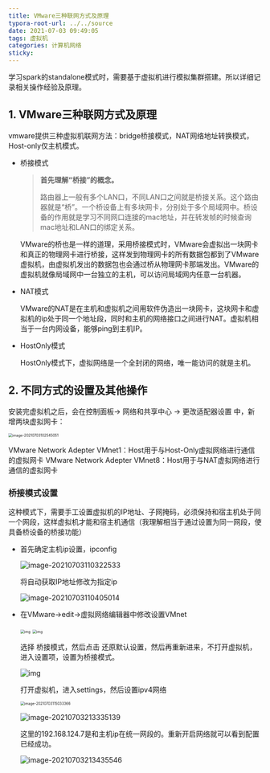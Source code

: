 ```yaml
---
title: VMware三种联网方式及原理
typora-root-url: ../../source
date: 2021-07-03 09:49:05
tags: 虚拟机
categories: 计算机网络
sticky: 
---
```


学习spark的standalone模式时，需要基于虚拟机进行模拟集群搭建。所以详细记录相关操作经验及原理。

## 1. VMware三种联网方式及原理

vmware提供三种虚拟机联网方法：bridge桥接模式，NAT网络地址转换模式，Host-only仅主机模式。

- 桥接模式

  > **首先理解“桥接”的概念。**
  >
  > 路由器上一般有多个LAN口，不同LAN口之间就是桥接关系。这个路由器就是“桥”。一个桥设备上有多块网卡，分别处于多个局域网中。桥设备的作用就是学习不同网口连接的mac地址，并在转发帧的时候查询mac地址和LAN口的绑定关系。

  VMware的桥也是一样的道理，采用桥接模式时，VMware会虚拟出一块网卡和真正的物理网卡进行桥接，这样发到物理网卡的所有数据包都到了VMware虚拟机，由虚拟机发出的数据包也会通过桥从物理网卡那端发出。VMware的虚拟机就像局域网中一台独立的主机，可以访问局域网内任意一台机器。

- NAT模式

  VMware的NAT是在主机和虚拟机之间用软件伪造出一块网卡，这块网卡和虚拟机的ip处于同一个地址段，同时和主机的网络接口之间进行NAT。虚拟机相当于一台内网设备，能够ping到主机IP。

- HostOnly模式

  HostOnly模式下，虚拟网络是一个全封闭的网络，唯一能访问的就是主机。

## 2. 不同方式的设置及其他操作

安装完虚拟机之后，会在控制面板-> 网络和共享中心 -> 更改适配器设置 中，新增两块虚拟网卡：

<img src="/images/Vmware%E4%B8%89%E7%A7%8D%E8%81%94%E7%BD%91%E6%96%B9%E5%BC%8F%E5%8F%8A%E5%8E%9F%E7%90%86/image-20210703102545051.png" alt="image-20210703102545051" style="zoom:50%;" />

VMware Network Adepter VMnet1：Host用于与Host-Only虚拟网络进行通信的虚拟网卡
VMware Network Adepter VMnet8：Host用于与NAT虚拟网络进行通信的虚拟网卡

### 桥接模式设置

这种模式下，需要手工设置虚拟机的IP地址、子网掩码，必须保持和宿主机处于同一个网段，这样虚拟机才能和宿主机通信（我理解相当于通过设置为同一网段，使具备桥设备的桥接功能）

- 首先确定主机ip设置，ipconfig

  ![image-20210703110322533](/images/Vmware%E4%B8%89%E7%A7%8D%E8%81%94%E7%BD%91%E6%96%B9%E5%BC%8F%E5%8F%8A%E5%8E%9F%E7%90%86/image-20210703110322533.png)

  将自动获取IP地址修改为指定ip

  ![image-20210703110405014](/images/Vmware%E4%B8%89%E7%A7%8D%E8%81%94%E7%BD%91%E6%96%B9%E5%BC%8F%E5%8F%8A%E5%8E%9F%E7%90%86/image-20210703110405014.png)

- 在VMware->edit->虚拟网络编辑器中修改设置VMnet

  <img src="/images/Vmware%E4%B8%89%E7%A7%8D%E8%81%94%E7%BD%91%E6%96%B9%E5%BC%8F%E5%8F%8A%E5%8E%9F%E7%90%86/20180415183840256" alt="img" style="zoom:50%;" />

  <img src="/images/Vmware%E4%B8%89%E7%A7%8D%E8%81%94%E7%BD%91%E6%96%B9%E5%BC%8F%E5%8F%8A%E5%8E%9F%E7%90%86/20180415183903429" alt="img" style="zoom:50%;" />

  选择 桥接模式，然后点击 还原默认设置，然后再重新进来，不打开虚拟机，进入设置项，设置为桥接模式。

  ![img](/images/Vmware%E4%B8%89%E7%A7%8D%E8%81%94%E7%BD%91%E6%96%B9%E5%BC%8F%E5%8F%8A%E5%8E%9F%E7%90%86/20180415183958794)

  打开虚拟机，进入settings，然后设置ipv4网络

  <img src="/images/Vmware%E4%B8%89%E7%A7%8D%E8%81%94%E7%BD%91%E6%96%B9%E5%BC%8F%E5%8F%8A%E5%8E%9F%E7%90%86/image-20210703115033366.png" alt="image-20210703115033366" style="zoom:50%;" />

  ![image-20210703213335139](/images/Vmware%E4%B8%89%E7%A7%8D%E8%81%94%E7%BD%91%E6%96%B9%E5%BC%8F%E5%8F%8A%E5%8E%9F%E7%90%86/image-20210703213335139.png)

  这里的192.168.124.7是和主机ip在统一网段的。重新开启网络就可以看到配置已经成功。

  ![image-20210703213435546](/images/Vmware%E4%B8%89%E7%A7%8D%E8%81%94%E7%BD%91%E6%96%B9%E5%BC%8F%E5%8F%8A%E5%8E%9F%E7%90%86/image-20210703213435546.png)

  

